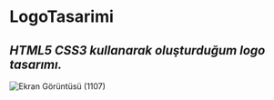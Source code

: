 # LogoTasarimi
*HTML5 CSS3 kullanarak oluşturduğum logo tasarımı.*
---
![Ekran Görüntüsü (1107)](https://user-images.githubusercontent.com/81379373/231569394-f511e857-87ac-443e-87cc-1ce5eb89d850.png)
